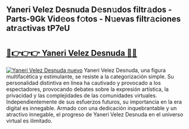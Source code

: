 ## Yaneri Velez Desnuda D𝚎sn𝚞dos filtr𝚊dos - Parts-9Gk Vid𝚎os f𝚘tos - N𝚞evas filtr𝚊ciones atr𝚊ctivas tP7eU

# <h2><a href="http://mb10p0.tromn.icu/?c=Yaneri+Velez+Desnuda">🔗👉👉👉 Yaneri Velez Desnuda 🔗🔗</a></h2>

[![Yaneri Velez Desnuda nuevo](https://i.imgur.com/pEAQMta.gif)](http://mb10p0.tromn.icu/?c=Yaneri+Velez+Desnuda)
Yaneri Velez Desnuda, una figura multifacética y estimulante, se resiste a la categorización simple. Su personalidad distintiva en línea ha cautivado y provocado a los espectadores, provocando debates sobre la expresión artística, la privacidad y las complejidades de las comunidades virtuales. Independientemente de sus esfuerzos futuros, su importancia en la era digital es innegable. Armado con una dedicación inquebrantable y un atractivo innegable, el progreso de Yaneri Velez Desnuda en el universo virtual es ilimitado.
